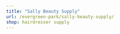 ```yaml
---
title: "Sally Beauty Supply"
url: /evergreen-park/sally-beauty-supply/
shop: hairdresser supply
---
```

